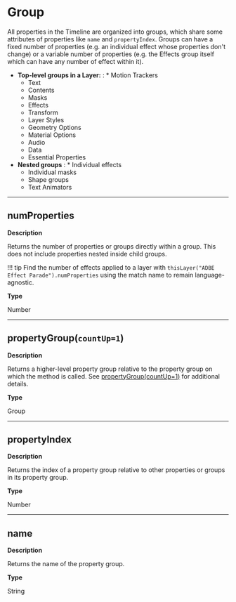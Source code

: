 # Group

All properties in the Timeline are organized into groups, which share some attributes of properties like `name` and `propertyIndex`. Groups can have a fixed number of properties (e.g. an individual effect whose properties don't change) or a variable number of properties (e.g. the Effects group itself which can have any number of effect within it).

* **Top-level groups in a Layer:**
  : * Motion Trackers
    * Text
    * Contents
    * Masks
    * Effects
    * Transform
    * Layer Styles
    * Geometry Options
    * Material Options
    * Audio
    * Data
    * Essential Properties
* **Nested groups**
  : * Individual effects
    * Individual masks
    * Shape groups
    * Text Animators

---

## numProperties

**Description**

Returns the number of properties or groups directly within a group. This does not include properties nested inside child groups.

!!! tip
    Find the number of effects applied to a layer with `thisLayer("ADBE Effect Parade").numProperties` using the match name to remain language-agnostic.

**Type**

Number

---

## propertyGroup(`countUp=1`)

**Description**

Returns a higher-level property group relative to the property group on which the method is called. See [propertyGroup(countUp=1)](property.md#property-propertygroup) for additional details.

**Type**

Group

---

## propertyIndex

**Description**

Returns the index of a property group relative to other properties or groups in its property group.

**Type**

Number

---

## name

**Description**

Returns the name of the property group.

**Type**

String
